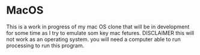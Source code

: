 # MacOS
This is a work in progress of my mac OS clone that will be in development for some time as I try to emulate som key mac fetures.
DISCLAIMER
this will not work as an operating system. you will need a computer able to run processing to run this program.
